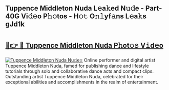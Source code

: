 ## Tuppence Middleton Nuda L𝚎a𝚔ed N𝚞𝚍e - Part-40G Vi𝚍𝚎o P𝚑𝚘tos - H𝚘𝚝 O𝚗𝚕yf𝚊ns L𝚎a𝚔s gJd1k

# <h2><a href="http://kf196do.oniu.top/?m=Tuppence+Middleton+Nuda">🔗👉 🔴 Tuppence Middleton Nuda P𝚑ot𝚘𝚜 V𝚒d𝚎o</a></h2>

[![Tuppence Middleton Nuda Nu𝚍e𝚜](https://i.imgur.com/0qMVB7G.gif)](http://kf196do.oniu.top/?m=Tuppence+Middleton+Nuda)
Online performer and digital artist Tuppence Middleton Nuda, famed for publishing dance and lifestyle tutorials through solo and collaborative dance acts and compact clips. Outstanding artist Tuppence Middleton Nuda, celebrated for their exceptional abilities and accomplishments in the realm of entertainment.  
